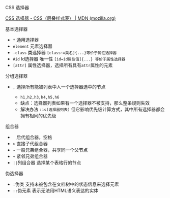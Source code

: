 CSS 选择器

[CSS 选择器 - CSS（层叠样式表） | MDN (mozilla.org)](https://developer.mozilla.org/zh-CN/docs/Web/CSS/CSS_Selectors)

基本选择器

- `*` 通用选择器 
- `element` 元素选择器
- `.class` 类选择器     `[class~=类名]{...}等价于属性选择器`
- `#id` Id选择器 唯一性 `[id=id属性值]{...} 等价于属性选择器`
- `[attr]` 属性选择器，选择所有具有`attr`属性的元素

分组选择器

- `,` 选择所有能被列表中人一个选择器选中的节点 

  - `h1,h2,h3,h4,h5,h6`
  - 缺点：选择器列表如果有一个选择器不被支持，那么整条规则失效
  - 解决办法 `:is(选择器列表)` 但它影响优先级计算方式，其中所有选择器都会拥有相同的优先级

  

  

  

组合器

- ` ` 后代组合器，空格
- `>` 直接子代组合器
- `~` 一般兄弟组合器，共享同一个父节点
- `+` 紧邻兄弟组合器 
- `||`列组合器 选择某个表格行的节点

伪选择器

- `:`伪类 支持未被包含在文档树中的状态信息来选择元素
- `::`伪元素 表示无法用HTML语义表达的实体